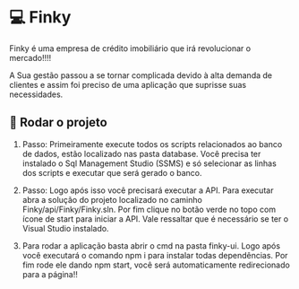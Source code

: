 # 💻 Finky

Finky é uma empresa de crédito imobiliário que irá revolucionar o mercado!!!!

A Sua gestão passou a se tornar complicada devido à alta demanda de clientes e assim foi preciso de uma aplicação que suprisse suas necessidades.

## 🔨 Rodar o projeto

1. Passo: Primeiramente execute todos os scripts relacionados ao banco de dados, estão localizado nas pasta database. Você precisa ter instalado o Sql Management Studio (SSMS) e só selecionar as linhas dos scripts e executar que será gerado o banco. 

2. Passo: Logo após isso você precisará executar a API. Para executar abra a solução do projeto localizado no caminho Finky/api/Finky/Finky.sln. Por fim clique no botão verde no topo com ícone de start para iniciar a API. Vale ressaltar que é necessário se ter o Visual Studio instalado.

3. Para rodar a aplicação basta abrir o cmd na pasta finky-ui. Logo após você executará o comando npm i para instalar todas dependências. Por fim rode ele dando npm start, você será automaticamente redirecionado para a página!!

